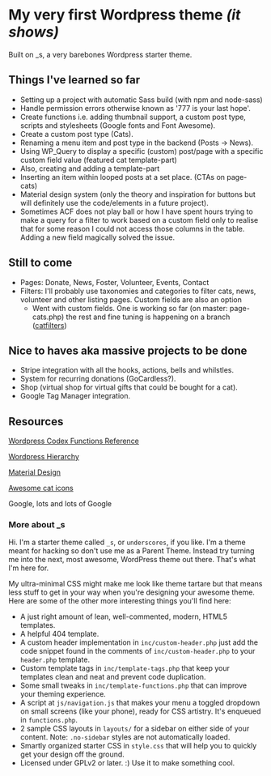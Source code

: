 
# My very first Wordpress theme _(it shows)_

Built on _s, a very barebones Wordpress starter theme.

## Things I've learned so far

* Setting up a project with automatic Sass build (with npm and node-sass)
* Handle permission errors otherwise known as '777 is your last hope'.
* Create functions i.e. adding thumbnail support, a custom post type, scripts and stylesheets (Google fonts and Font Awesome).
* Create a custom post type (Cats).
* Renaming a menu item and post type in the backend (Posts -> News).
* Using WP_Query to display a specific (custom) post/page with a specific custom field value (featured cat template-part)
* Also, creating and adding a template-part
* Inserting an item within looped posts at a set place. (CTAs on page-cats)
* Material design system (only the theory and inspiration for buttons but will definitely use the code/elements in a future project).
* Sometimes ACF does not play ball or how I have spent hours trying to make a query for a filter to work based on a custom field only to realise that for some reason I could not access those columns in the table. Adding a new field magically solved the issue.

## Still to come

* Pages: Donate, News, Foster, Volunteer, Events, Contact
* Filters: I'll probably use taxonomies and categories to filter cats, news, volunteer and other listing pages. Custom fields are also an option
  * Went with custom fields. One is working so far (on master: page-cats.php) the rest and fine tuning is happening on a branch ([catfilters](https://github.com/krisztin/wp-shelter-theme/compare/catfilters))

## Nice to haves aka massive projects to be done

* Stripe integration with all the hooks, actions, bells and whilstles.
* System for recurring donations (GoCardless?).
* Shop (virtual shop for virtual gifts that could be bought for a cat).
* Google Tag Manager integration.

## Resources

[Wordpress Codex Functions Reference](https://codex.wordpress.org/Function_Reference)

[Wordpress Hierarchy](https://wphierarchy.com/)

[Material Design](https://material.io/)

[Awesome cat icons](https://www.flaticon.com/packs/kitty-avatars-2)

Google, lots and lots of Google


### More about _s

Hi. I'm a starter theme called `_s`, or `underscores`, if you like. I'm a theme meant for hacking so don't use me as a Parent Theme. Instead try turning me into the next, most awesome, WordPress theme out there. That's what I'm here for.

My ultra-minimal CSS might make me look like theme tartare but that means less stuff to get in your way when you're designing your awesome theme. Here are some of the other more interesting things you'll find here:

* A just right amount of lean, well-commented, modern, HTML5 templates.
* A helpful 404 template.
* A custom header implementation in `inc/custom-header.php` just add the code snippet found in the comments of `inc/custom-header.php` to your `header.php` template.
* Custom template tags in `inc/template-tags.php` that keep your templates clean and neat and prevent code duplication.
* Some small tweaks in `inc/template-functions.php` that can improve your theming experience.
* A script at `js/navigation.js` that makes your menu a toggled dropdown on small screens (like your phone), ready for CSS artistry. It's enqueued in `functions.php`.
* 2 sample CSS layouts in `layouts/` for a sidebar on either side of your content.
Note: `.no-sidebar` styles are not automatically loaded.
* Smartly organized starter CSS in `style.css` that will help you to quickly get your design off the ground.
* Licensed under GPLv2 or later. :) Use it to make something cool.

